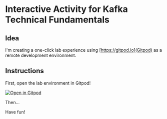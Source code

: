 # Interactive Activity for Kafka Technical Fundamentals

## Idea

I'm creating a one-click lab experience using [https://gitpod.io](Gitpod) as a remote development environment.

## Instructions

First, open the lab environment in Gitpod!

[![Open in Gitpod](https://gitpod.io/button/open-in-gitpod.svg)](https://gitpod.io/#https://github.com/confluentinc/training-fundamentals-gitpod-lab-src)

Then...

Have fun!



